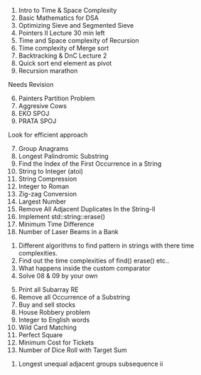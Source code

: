 <!-- Videos -->
1. Intro to Time & Space Complexity
2. Basic Mathematics for DSA
3. Optimizing Sieve and Segmented Sieve
4. Pointers II Lecture 30 min left
5. Time and Space complexity of Recursion
6. Time complexity of Merge sort 
7. Backtracking & DnC Lecture 2  
8. Quick sort end element as pivot
9. Recursion marathon

<!-- Arrays -->
<!-- 1. First repeating element -->
<!-- 2. Common element in 3 sorted array -->
<!-- 3. Factorial of a large number -->
<!-- 4. Remove duplicates from sorted array -->
<!-- 5. Maximum average subarray -->


<!-- Searching & Sorting -->

<!-- 1. K-Diff Pairs in An Array -->
<!-- 2. Find K-Closest Element -->  Needs Revision
<!-- 3. Exponential Search -->
<!-- 4. Unbounded Binary Search -->
<!-- 5. Book Allocation Problem -->
6. Painters Partition Problem
7. Aggresive Cows
8. EKO SPOJ
9. PRATA SPOJ
 


<!-- Char Arrays and Strings -->
<!-- 1. Valid Anagram -->
<!-- 2. Reverse Only Letters -->
<!-- 3. Longest Common Prefix --> Look for efficient approach
<!-- 4. Reverse Vowels of a String -->
<!-- 5. Isomorphic Strings -->
<!-- 6. Reorganise String -->
7. Group Anagrams
8. Longest Palindromic Substring 
9. Find the Index of the First Occurrence in a String
10. String to Integer (atoi)
11. String Compression
12. Integer to Roman
13. Zig-zag Conversion
14. Largest Number
15. Remove All Adjacent Duplicates In the String-Il 
16. Implement std::string::erase() 
17. Minimum Time Difference
18. Number of Laser Beams in a Bank
<!-- Later  -->
1. Different algorithms to find pattern in strings with there time complexities.
2. Find out the time complexities of find() erase() etc..
3. What happens inside the custom comparator
4. Solve 08 & 09 by your own

<!-- Recursion -->
<!-- 1. Last occurrence of a char -->
<!-- 2. Reverse a String RE -->
<!-- 3. Add Two Strings RE (Integer stored as String) -->
<!-- 4. Palindrome Check RE -->
5. Print all Subarray RE
6. Remove all Occurrence of a Substring
7. Buy and sell stocks
8. House Robbery problem
9. Integer to English words
10. Wild Card Matching
11. Perfect Square
12. Minimum Cost for Tickets
13. Number of Dice Roll with Target Sum


<!-- Leetcode Contest -->
1. Longest unequal adjacent groups subsequence ii
